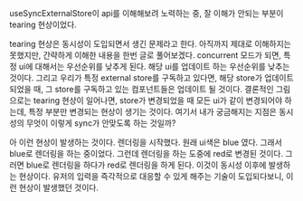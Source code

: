 
useSyncExternalStore이 api를 이해해보려 노력하는 중, 잘 이해가 안되는 부분이 
tearing 현상이었다. 

tearing 현상은 동시성이 도입되면서 생긴 문제라고 한다. 아직까지 제대로 이해하지는 못했지만, 간략하게 이해한 내용을 한번 글로 풀어보겠다. concurrent 모드가 되면, 특정 ui에 대해서는 우선순위를 낮추게 된다. 해당 ui를 업데이트 하는 우선순위를 낮추는 것이다. 그리고 우리가 특정 external store를 구독하고 있다면, 해당 store가 업데이트 되었을 때, 그 store를 구독하고 있는 컴포넌트들은 업데이트 될 것이다. 
결론적인 그림으로는 tearing 현상이 일어나면, store가 변경되었을 때 모든 ui가 같이 변경되어야 하는데, 특정 부분만 변경되는 현상이 생기는 것이다. 여기서 내가 궁금해지는 지점은 동시성의 무엇이 이렇게 sync가 안맞도록 하는 것일까?   

아 이런 현상이 발생하는 것이다. 렌더링을 시작했다. 원래 ui색은 blue 였다. 그래서 blue로 렌더링을 하는 중이었다. 그런데 렌더링을 하는 도중에 red로 변경된 것이다. 그러면 blue로 렌더링을 하다가 red로 렌더링을 하게 된다. 이것이 동시성 이후에 발생하는 현상이다. 유저의 입력을 즉각적으로 대응할 수 있게 해주는 기술이 도입되다보니, 이런 현상이 발생했던 것이다. 
